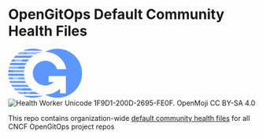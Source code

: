 # OpenGitOps Default Community Health Files

<!-- markdownlint-disable MD033 -->
<p><img src="https://raw.githubusercontent.com/cncf/artwork/master/projects/opengitops/icon/color/opengitops-icon-color.svg" alt="OpenGitOps logo icon color" width="150" valign="middle">
<img src="https://openmoji.org/data/color/svg/1F9D1-200D-2695-FE0F.svg" alt="Health Worker Unicode 1F9D1-200D-2695-FE0F. OpenMoji CC BY-SA 4.0" width="150" valign="middle"></p>

This repo contains organization-wide [default community health files](https://docs.github.com/en/communities/setting-up-your-project-for-healthy-contributions/creating-a-default-community-health-file) for all CNCF OpenGitOps project repos

